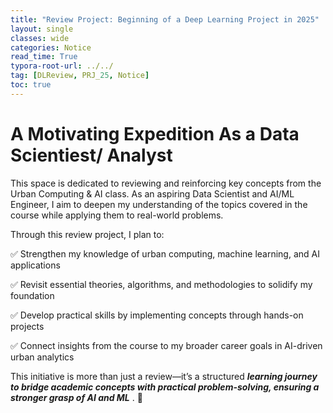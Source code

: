 ```yaml
---
title: "Review Project: Beginning of a Deep Learning Project in 2025"
layout: single
classes: wide
categories: Notice
read_time: True
typora-root-url: ../../
tag: [DLReview, PRJ_25, Notice]
toc: true 
---
```



#  A Motivating Expedition As a Data Scientiest/ Analyst 

This space is dedicated to reviewing and reinforcing key concepts from the Urban Computing & AI class. As an aspiring Data Scientist and AI/ML Engineer, I aim to deepen my understanding of the topics covered in the course while applying them to real-world problems.

Through this review project, I plan to:

✅ Strengthen my knowledge of urban computing, machine learning, and AI applications

✅ Revisit essential theories, algorithms, and methodologies to solidify my foundation

✅ Develop practical skills by implementing concepts through hands-on projects

✅ Connect insights from the course to my broader career goals in AI-driven urban analytics

This initiative is more than just a review—it’s a structured ***learning journey to bridge academic concepts with practical problem-solving, ensuring a stronger grasp of AI and ML*** . 🚀
